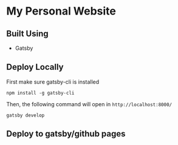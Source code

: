 # My Personal Website

## Built Using
* Gatsby

## Deploy Locally
First make sure gatsby-cli is installed
```
npm install -g gatsby-cli
```

Then, the following command will open in `http://localhost:8000/`
```
gatsby develop
```

## Deploy to gatsby/github pages
